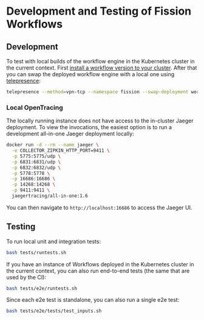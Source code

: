 # Development and Testing of Fission Workflows 

## Development

To test with local builds of the workflow engine in the Kubernetes cluster in the current context. First [install a 
workflow version to your cluster](../INSTALL.md). After that you can swap the deployed workflow engine with a local one 
using [telepresence](https://telepresence.io):

```bash
telepresence --method=vpn-tcp --namespace fission --swap-deployment workflows:workflows --expose 5555 --expose 8080
```

### Local OpenTracing

The locally running instance does not have access to the in-cluster Jaeger deployment. To view the invocations, the 
easiest option is to run a development all-in-one Jaeger deployment locally:  

```bash
docker run -d --rm --name jaeger \
  -e COLLECTOR_ZIPKIN_HTTP_PORT=9411 \
  -p 5775:5775/udp \
  -p 6831:6831/udp \
  -p 6832:6832/udp \
  -p 5778:5778 \
  -p 16686:16686 \
  -p 14268:14268 \
  -p 9411:9411 \
  jaegertracing/all-in-one:1.6
``` 

You can then navigate to `http://localhost:16686` to access the Jaeger UI.

## Testing

To run local unit and integration tests:

```bash
bash tests/runtests.sh
```

If you have an instance of Workflows deployed in the Kubernetes cluster in the current context, you can also run 
end-to-end tests (the same that are used by the CI):

```bash
bash tests/e2e/runtests.sh
```

Since each e2e test is standalone, you can also run a single e2e test:

```bash
bash tests/e2e/tests/test_inputs.sh
```